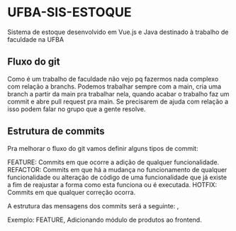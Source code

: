 # UFBA-SIS-ESTOQUE
Sistema de estoque desenvolvido em Vue.js e Java destinado à trabalho de faculdade na UFBA

## Fluxo do git
Como é um trabalho de faculdade não vejo pq fazermos nada complexo com relação a branchs.
Podemos trabalhar sempre com a main, cria uma branch a partir da main pra trabalhar nela, quando acabar o trabalho faz um commit e abre pull request pra main.
Se precisarem de ajuda com relação a isso podem falar no grupo que a gente resolve.

## Estrutura de commits

Pra melhorar o fluxo do git vamos definir alguns tipos de commit:

FEATURE: Commits em que ocorre a adição de qualquer funcionalidade.
REFACTOR: Commits em que há a mudança no funcionamento de qualquer funcionalidade ou alteração de código de uma funcionalidade que já existe a fim de reajustar a forma como esta funciona ou é executada.
HOTFIX: Commits em que qualquer correção ocorra.

A estrutura das mensagens dos commits será a seguinte:
<tipo-commit>, <mensagem-commit>

Exemplo: FEATURE, Adicionando módulo de produtos ao frontend.